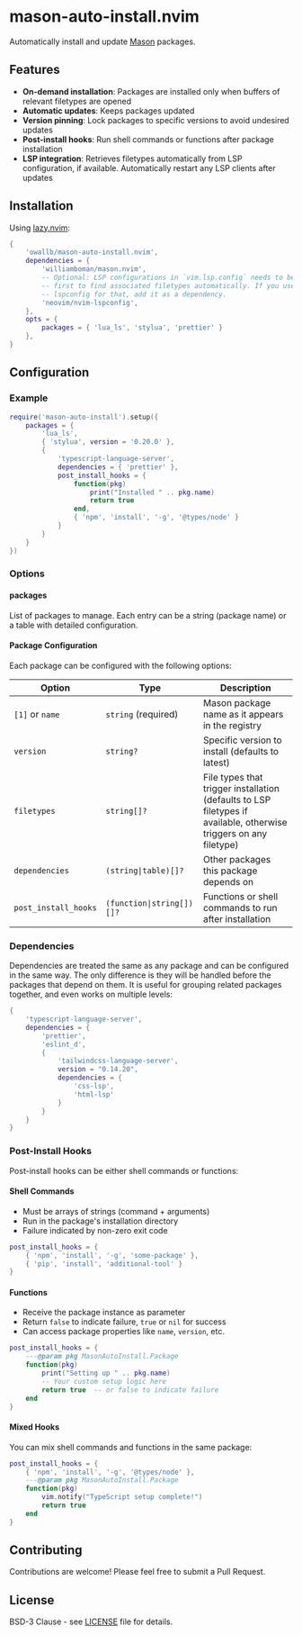# mason-auto-install.nvim

Automatically install and update
[Mason](https://github.com/mason-org/mason.nvim) packages.

## Features

- **On-demand installation**: Packages are installed only when buffers of
  relevant filetypes are opened
- **Automatic updates**: Keeps packages updated
- **Version pinning**: Lock packages to specific versions to avoid undesired
  updates
- **Post-install hooks**: Run shell commands or functions after package
  installation
- **LSP integration**: Retrieves filetypes automatically from LSP configuration, if available. Automatically restart any LSP clients after updates

## Installation

Using [lazy.nvim](https://github.com/folke/lazy.nvim):

```lua
{
    'owallb/mason-auto-install.nvim',
    dependencies = {
        'williamboman/mason.nvim',
        -- Optional: LSP configurations in `vim.lsp.config` needs to be loaded
        -- first to find associated filetypes automatically. If you use
        -- lspconfig for that, add it as a dependency.
        'neovim/nvim-lspconfig',
    },
    opts = {
        packages = { 'lua_ls', 'stylua', 'prettier' }
    },
}
```

## Configuration

### Example

```lua
require('mason-auto-install').setup({
    packages = {
        'lua_ls',
        { 'stylua', version = '0.20.0' },
        {
            'typescript-language-server',
            dependencies = { 'prettier' },
            post_install_hooks = {
                function(pkg)
                    print("Installed " .. pkg.name)
                    return true
                end,
                { 'npm', 'install', '-g', '@types/node' }
            }
        }
    }
})
```

### Options

#### packages

List of packages to manage. Each entry can be a string (package name) or a table with detailed configuration.

#### Package Configuration

Each package can be configured with the following options:

| Option | Type | Description |
|--------|------|-------------|
| `[1]` or `name` | `string` (required) | Mason package name as it appears in the registry |
| `version` | `string?` | Specific version to install (defaults to latest) |
| `filetypes` | `string[]?` | File types that trigger installation (defaults to LSP filetypes if available, otherwise triggers on any filetype) |
| `dependencies` | `(string\|table)[]?` | Other packages this package depends on |
| `post_install_hooks` | `(function\|string[])[]?` | Functions or shell commands to run after installation |

### Dependencies

Dependencies are treated the same as any package and can be configured in the
same way. The only difference is they will be handled before the packages that
depend on them. It is useful for grouping related packages together, and even
works on multiple levels:

```lua
{
    'typescript-language-server',
    dependencies = {
        'prettier',
        'eslint_d',
        {
            'tailwindcss-language-server',
            version = "0.14.20",
            dependencies = {
                'css-lsp',
                'html-lsp'
            }
        }
    }
}
```

### Post-Install Hooks

Post-install hooks can be either shell commands or functions:

#### Shell Commands

- Must be arrays of strings (command + arguments)
- Run in the package's installation directory
- Failure indicated by non-zero exit code

```lua
post_install_hooks = {
    { 'npm', 'install', '-g', 'some-package' },
    { 'pip', 'install', 'additional-tool' }
}
```

#### Functions

- Receive the package instance as parameter
- Return `false` to indicate failure, `true` or `nil` for success
- Can access package properties like `name`, `version`, etc.

```lua
post_install_hooks = {
    ---@param pkg MasonAutoInstall.Package
    function(pkg)
        print("Setting up " .. pkg.name)
        -- Your custom setup logic here
        return true  -- or false to indicate failure
    end
}
```

#### Mixed Hooks

You can mix shell commands and functions in the same package:

```lua
post_install_hooks = {
    { 'npm', 'install', '-g', '@types/node' },
    ---@param pkg MasonAutoInstall.Package
    function(pkg)
        vim.notify("TypeScript setup complete!")
        return true
    end
}
```

## Contributing

Contributions are welcome! Please feel free to submit a Pull Request.

## License

BSD-3 Clause - see [LICENSE](LICENSE) file for details.
